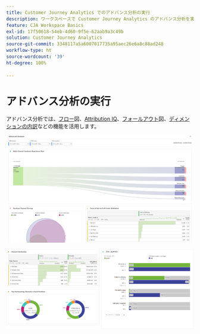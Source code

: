 ```yaml
---
title: Customer Journey Analytics でのアドバンス分析の実行
description: ワークスペースで Customer Journey Analytics のアドバンス分析を実行する方法を説明します。
feature: CJA Workspace Basics
exl-id: 17f50618-54eb-4d60-9f5e-62aab9a3c49b
solution: Customer Journey Analytics
source-git-commit: 3348117a5a6007017735a95aec26e6a8c88ad248
workflow-type: ht
source-wordcount: '39'
ht-degree: 100%

---
```


# アドバンス分析の実行

アドバンス分析では、[フロー](/help/analysis-workspace/visualizations/c-flow/flow.md)図、[Attribution IQ](/help/analysis-workspace/attribution/overview.md)、[フォールアウト](/help/analysis-workspace/visualizations/fallout/fallout-flow.md)図、[ディメンションの内訳](/help/components/dimensions/t-breakdown-fa.md)などの機能を活用します。

![ワークスペースのスクリーンショット 1](assets/cja-adv-analysis1.png)

![ワークスペースのスクリーンショット 2](assets/cja-adv-analysis2.png)

